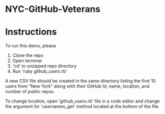 # NYC-GitHub-Veterans

# Instructions

To run this demo, please 

1. Clone the repo
2. Open terminal
3. 'cd' to unzipped repo directory
4. Run 'ruby github_users.rb'


A new CSV file should be created in the same directory listing the first 10 users from "New York" along with their GitHub Id, name, location, and number of public repos.

To change location, open 'github_users.rb' file in a code editor and change the argument for 'usernames_get' method located at the bottom of the file.
